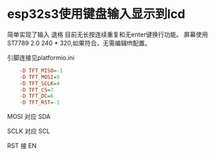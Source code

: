 # esp32s3使用键盘输入显示到lcd
简单实现了输入 退格 目前无长按连续重复和无enter键换行功能。
屏幕使用ST7789 2.0 240 * 320,如果符合，无需编辑tft配置。

引脚连接见platformio.ini
```ini
    -D TFT_MISO=-1
    -D TFT_MOSI=5
    -D TFT_SCLK=4
    -D TFT_CS=7
    -D TFT_DC=6
    -D TFT_RST=-1
```
 MOSI  对应 SDA

 SCLK 对应 SCL

 RST 接 EN